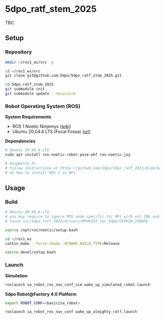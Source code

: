 # 5dpo_ratf_stem_2025

TBC

## Setup

### Repository

```sh
mkdir ~/ros1_ws/src -p

cd ~/ros1_ws/src
git clone git@github.com:5dpo/5dpo_ratf_stem_2025.git

cd 5dpo_ratf_stem_2025
git submodule init
git submodule update --recursive
```

### Robot Operating System (ROS)

**System Requirements**
- ROS 1 Noetic Ninjemys ([wiki](https://wiki.ros.org/noetic))
- Ubuntu 20.04.6 LTS (Focal Fossa) ([url](https://releases.ubuntu.com/focal/))

**Dependencies**
```sh
# Ubuntu 20.04.6 LTS
sudo apt install ros-noetic-robot-pose-ekf ros-noetic-joy

# Raspberry Pi
# follow instructions at https://github.com/5dpo/5dpo_ratf_2023/blob/main/doc/sbc/rpi4b.md
# on how to install ROS 1 in RPi
```

## Usage

### Build

```sh
# Ubuntu 20.04.6 LTS
# you may require to ignore MPU node specific for RPi with ext IMU and SPI comms
# touch src/5dpo_ratf_2023/drivers/MPU9255_for_5dpo/CATKIN_IGNORE

source /opt/ros/noetic/setup.bash

cd ~/ros1_ws
catkin_make --force-cmake -DCMAKE_BUILD_TYPE=Release

source devel/setup.bash
```

### Launch

**Simulation**
```sh
roslaunch sa_robot_ros_nav_conf_sim wake_up_simulated_robot.launch
```

**5dpo Robot@Factory 4.0 Platform**
```sh
export ROBOT_CONF=<basic|sa_robot>

roslaunch sa_robot_ros_nav_conf wake_up_almighty_ratf.launch
```
